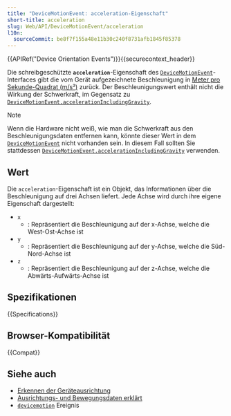 ```yaml
---
title: "DeviceMotionEvent: acceleration-Eigenschaft"
short-title: acceleration
slug: Web/API/DeviceMotionEvent/acceleration
l10n:
  sourceCommit: be8f7f155a48e11b30c240f8731afb1845f85378
---
```


{{APIRef("Device Orientation Events")}}{{securecontext_header}}

Die schreibgeschützte **`acceleration`**-Eigenschaft des [`DeviceMotionEvent`](/de/docs/Web/API/DeviceMotionEvent)-Interfaces gibt die vom Gerät aufgezeichnete Beschleunigung in [Meter pro Sekunde-Quadrat (m/s²)](https://en.wikipedia.org/wiki/Meter_per_second_squared) zurück. Der Beschleunigungswert enthält nicht die Wirkung der Schwerkraft, im Gegensatz zu [`DeviceMotionEvent.accelerationIncludingGravity`](/de/docs/Web/API/DeviceMotionEvent/accelerationIncludingGravity).

> [!NOTE]
> Wenn die Hardware nicht weiß, wie man die Schwerkraft aus den Beschleunigungsdaten entfernen kann, könnte dieser Wert in dem [`DeviceMotionEvent`](/de/docs/Web/API/DeviceMotionEvent) nicht vorhanden sein. In diesem Fall sollten Sie stattdessen [`DeviceMotionEvent.accelerationIncludingGravity`](/de/docs/Web/API/DeviceMotionEvent/accelerationIncludingGravity) verwenden.

## Wert

Die `acceleration`-Eigenschaft ist ein Objekt, das Informationen über die Beschleunigung auf drei Achsen liefert. Jede Achse wird durch ihre eigene Eigenschaft dargestellt:

- `x`
  - : Repräsentiert die Beschleunigung auf der x-Achse, welche die West-Ost-Achse ist
- `y`
  - : Repräsentiert die Beschleunigung auf der y-Achse, welche die Süd-Nord-Achse ist
- `z`
  - : Repräsentiert die Beschleunigung auf der z-Achse, welche die Abwärts-Aufwärts-Achse ist

## Spezifikationen

{{Specifications}}

## Browser-Kompatibilität

{{Compat}}

## Siehe auch

- [Erkennen der Geräteausrichtung](/de/docs/Web/API/Device_orientation_events/Detecting_device_orientation)
- [Ausrichtungs- und Bewegungsdaten erklärt](/de/docs/Web/API/Device_orientation_events/Orientation_and_motion_data_explained)
- [`devicemotion`](/de/docs/Web/API/Window/devicemotion_event) Ereignis
